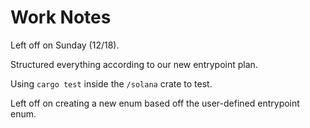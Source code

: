 # Work Notes

Left off on Sunday (12/18).   
  
Structured everything according to our new entrypoint plan.   
   
Using `cargo test` inside the `/solana` crate to test.   
   
Left off on creating a new enum based off the user-defined entrypoint enum.